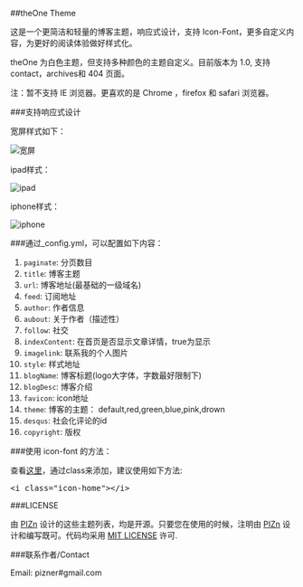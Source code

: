 ##theOne Theme

这是一个更简洁和轻量的博客主题，响应式设计，支持 Icon-Font，更多自定义内容，为更好的阅读体验做好样式化。

theOne 为白色主题，但支持多种颜色的主题自定义。目前版本为 1.0, 支持 contact，archives和 404 页面。

注：暂不支持 IE 浏览器。更喜欢的是 Chrome ，firefox 和 safari 浏览器。


###支持响应式设计

宽屏样式如下：

<img src="http://www.pizn.net/static/images/20121113theone1.jpg" alt="宽屏" />

ipad样式：

<img src="http://www.pizn.net/static/images/20121113theone2.jpg" alt="ipad" />

iphone样式：

<img src="http://www.pizn.net/static/images/20121113theone3.jpg" alt="iphone" />

###通过_config.yml，可以配置如下内容：

1. ```paginate```: 分页数目
2. ```title```: 博客主题
3. ```url```: 博客地址(最基础的一级域名)
4. ```feed```: 订阅地址
5. ```author```: 作者信息
6. ```aubout```: 关于作者（描述性）
7. ```follow```: 社交
8. ```indexContent```: 在首页是否显示文章详情，true为显示
9. ```imagelink```: 联系我的个人图片
10. ```style```: 样式地址
11. ```blogName```: 博客标题(logo大字体，字数最好限制下)
12. ```blogDesc```: 博客介绍
13. ```favicon```: icon地址
14. ```theme```: 博客的主题： default,red,green,blue,pink,drown
15. ```desqus```: 社会化评论的id
16. ```copyright```: 版权

###使用 icon-font 的方法：

查看<a href="http://fortawesome.github.com/Font-Awesome/" target="_blank">这里</a>，通过class来添加，建议使用如下方法:

<pre>
&lt;i class="icon-home"&gt;&lt;/i&gt;
</pre>

###LICENSE

由 <a href="http://www.pizn.net" target="_blank">PIZn</a> 设计的这些主题列表，均是开源。只要您在使用的时候，注明由 <a href="http://www.pizn.net" target="_blank">PIZn</a> 设计和编写既可。代码均采用 <a href="http://zh.wikipedia.org/wiki/MIT_License" target="_blank">MIT LICENSE</a> 许可.

###联系作者/Contact

Email: pizner#gmail.com
